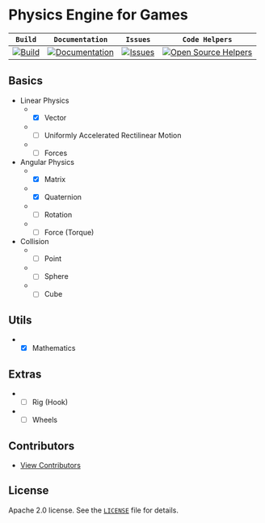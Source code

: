 # Physics Engine for Games

| **`Build`** | **`Documentation`** | **`Issues`** | **`Code Helpers`** |
| --- | --- | --- | --- |
| [![Build](https://travis-ci.org/marcelochaves95/physics-engine.svg?branch=master)](https://travis-ci.org/marcelochaves95/physics-engine) | [![Documentation](https://img.shields.io/badge/docs-wiki-blue.svg)](https://github.com/marcelochaves95/physics-engine/wiki) | [![Issues](https://img.shields.io/github/issues/marcelochaves95/physics-engine.svg)](https://github.com/marcelochaves95/physics-engine/issues) | [![Open Source Helpers](https://www.codetriage.com/marcelochaves95/physics-engine/badges/users.svg)](https://www.codetriage.com/marcelochaves95/physics-engine)

## Basics
- Linear Physics
   - - [x] Vector
   - - [ ] Uniformly Accelerated Rectilinear Motion
   - - [ ] Forces

- Angular Physics
   - - [x] Matrix
   - - [x] Quaternion
   - - [ ] Rotation
   - - [ ] Force (Torque)

- Collision
   - - [ ] Point
   - - [ ] Sphere
   - - [ ] Cube

## Utils
   - - [x] Mathematics
   
## Extras
   - - [ ] Rig (Hook)
   - - [ ] Wheels

## Contributors
 - [View Contributors](https://github.com/marcelochaves95/physics-engine/graphs/contributors)

## License
Apache 2.0 license. See the [`LICENSE`](LICENSE) file for details.
